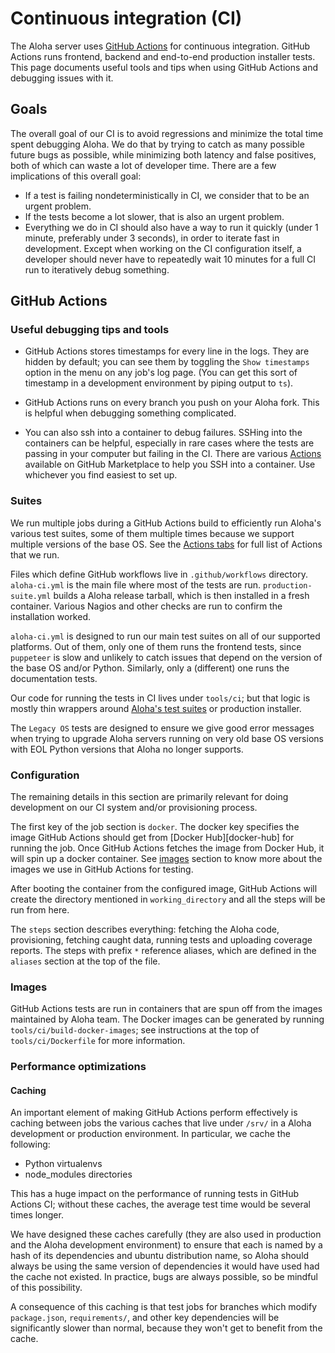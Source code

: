 # Continuous integration (CI)

The Aloha server uses [GitHub Actions](https://docs.github.com/en/actions) for continuous
integration. GitHub Actions runs frontend, backend and end-to-end production
installer tests. This page documents useful tools and tips when using
GitHub Actions and debugging issues with it.

## Goals

The overall goal of our CI is to avoid regressions and minimize the
total time spent debugging Aloha. We do that by trying to catch as
many possible future bugs as possible, while minimizing both latency
and false positives, both of which can waste a lot of developer time.
There are a few implications of this overall goal:

- If a test is failing nondeterministically in CI, we consider that to
  be an urgent problem.
- If the tests become a lot slower, that is also an urgent problem.
- Everything we do in CI should also have a way to run it quickly
  (under 1 minute, preferably under 3 seconds), in order to iterate fast
  in development. Except when working on the CI configuration itself, a
  developer should never have to repeatedly wait 10 minutes for a full CI
  run to iteratively debug something.

## GitHub Actions

### Useful debugging tips and tools

- GitHub Actions stores timestamps for every line in the logs. They
  are hidden by default; you can see them by toggling the
  `Show timestamps` option in the menu on any job's log page. (You can
  get this sort of timestamp in a development environment by piping
  output to `ts`).

- GitHub Actions runs on every branch you push on your Aloha fork.
  This is helpful when debugging something complicated.

- You can also ssh into a container to debug failures. SSHing into
  the containers can be helpful, especially in rare cases where the
  tests are passing in your computer but failing in the CI. There are
  various
  [Actions](https://github.com/marketplace?type=actions&query=debug+ssh)
  available on GitHub Marketplace to help you SSH into a container. Use
  whichever you find easiest to set up.

### Suites

We run multiple jobs during a GitHub Actions build to efficiently run
Aloha's various test suites, some of them multiple times because we
support multiple versions of the base OS. See the [Actions
tabs](https://github.com/aloha/aloha/actions) for full list of Actions
that we run.

Files which define GitHub workflows live in `.github/workflows` directory.
`aloha-ci.yml` is the main file where most of the tests are run.
`production-suite.yml` builds a Aloha release tarball, which is
then installed in a fresh container. Various Nagios and other
checks are run to confirm the installation worked.

`aloha-ci.yml` is designed to run our main test suites on all of our
supported platforms. Out of them, only one of them runs the frontend
tests, since `puppeteer` is slow and unlikely to catch issues that
depend on the version of the base OS and/or Python. Similarly, only a
(different) one runs the documentation tests.

Our code for running the tests in CI lives under `tools/ci`; but that
logic is mostly thin wrappers around [Aloha's test
suites](testing.md) or production installer.

The `Legacy OS` tests are designed to ensure we give good error
messages when trying to upgrade Aloha servers running on very old base
OS versions with EOL Python versions that Aloha no longer supports.

### Configuration

The remaining details in this section are primarily relevant for doing
development on our CI system and/or provisioning process.

The first key of the job section is `docker`. The docker key specifies
the image GitHub Actions should get from [Docker Hub][docker-hub] for running
the job. Once GitHub Actions fetches the image from Docker Hub, it will spin
up a docker container. See [images](#images) section to know more about
the images we use in GitHub Actions for testing.

After booting the container from the configured image, GitHub Actions will
create the directory mentioned in `working_directory` and all the
steps will be run from here.

The `steps` section describes everything: fetching the Aloha
code, provisioning, fetching caught data, running tests and uploading
coverage reports. The steps with prefix `*` reference aliases, which
are defined in the `aliases` section at the top of the file.

### Images

GitHub Actions tests are run in containers that are spun off from the
images maintained by Aloha team. The Docker images can be generated by
running `tools/ci/build-docker-images`; see instructions at the top of
`tools/ci/Dockerfile` for more information.

### Performance optimizations

#### Caching

An important element of making GitHub Actions perform effectively is caching
between jobs the various caches that live under `/srv/` in a Aloha
development or production environment. In particular, we cache the
following:

- Python virtualenvs
- node_modules directories

This has a huge impact on the performance of running tests in GitHub Actions
CI; without these caches, the average test time would be several times
longer.

We have designed these caches carefully (they are also used in
production and the Aloha development environment) to ensure that each
is named by a hash of its dependencies and ubuntu distribution name,
so Aloha should always be using the same version of dependencies it
would have used had the cache not existed. In practice, bugs are
always possible, so be mindful of this possibility.

A consequence of this caching is that test jobs for branches which
modify `package.json`, `requirements/`, and other key dependencies
will be significantly slower than normal, because they won't get to
benefit from the cache.
